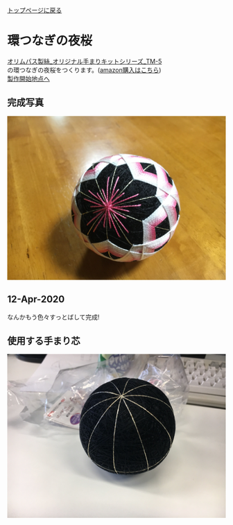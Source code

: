 [トップページに戻る](./../README.md#temari-craft)

# 環つなぎの夜桜
[オリムパス製絲_オリジナル手まりキットシリーズ_TM-5](https://www.olympus-thread.com/lineup/handicraftkit/threadball/threadballkit/4971451625059.html/)  
の環つなぎの夜桜をつくります。([amazon購入はこちら](https://www.amazon.co.jp/%E3%82%AA%E3%83%AA%E3%83%A0%E3%83%91%E3%82%B9%E8%A3%BD%E7%B5%B2-Olympus-Thred-TM-5-%E7%92%B0%E3%81%A4%E3%81%AA%E3%81%8E%E3%81%AE%E5%A4%9C%E6%A1%9C/dp/B005PVQN46))  
[製作開始地点へ](#%E4%BD%BF%E7%94%A8%E3%81%99%E3%82%8B%E6%89%8B%E3%81%BE%E3%82%8A%E8%8A%AF)  


## 完成写真  
![9th_after](https://github.com/Masaki-Okuyama/Temari-craft/blob/images/9th_after.jpg)

## 12-Apr-2020
なんかもう色々すっとばして完成!

## 使用する手まり芯
![9th_before](https://github.com/Masaki-Okuyama/Temari-craft/blob/images/9th_before.jpg)
